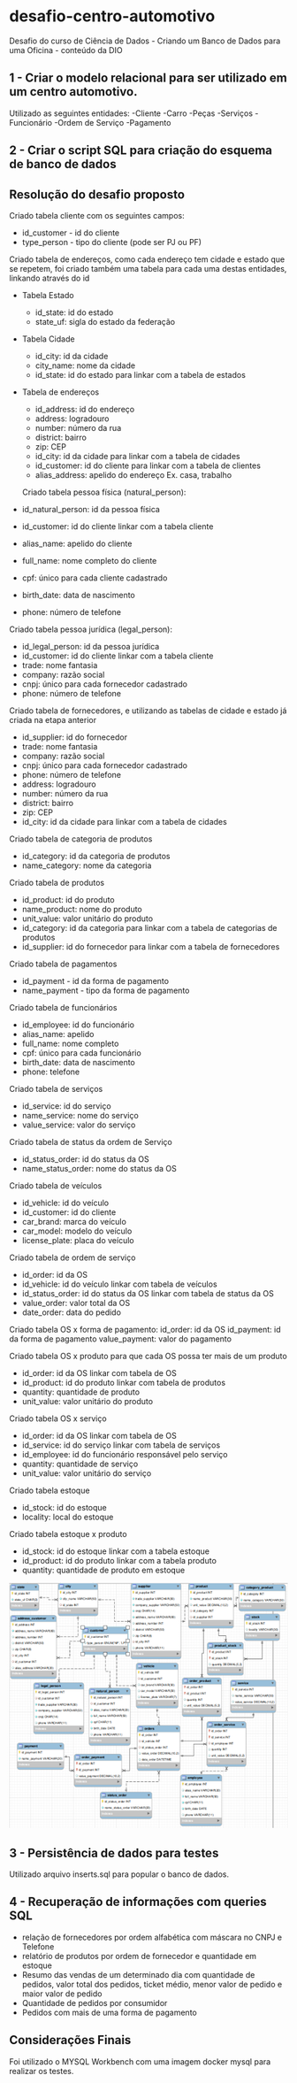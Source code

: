 # desafio-centro-automotivo

Desafio do curso de Ciência de Dados - Criando um Banco de Dados para uma Oficina - conteúdo da DIO

## 1 - Criar o modelo relacional para ser utilizado em um centro automotivo.

Utilizado as seguintes entidades:
-Cliente
-Carro
-Peças
-Serviços
-Funcionário
-Ordem de Serviço
-Pagamento

## 2 - Criar o script SQL para criação do esquema de banco de dados

## Resolução do desafio proposto

Criado tabela cliente com os seguintes campos:
- id_customer - id do cliente
- type_person - tipo do cliente (pode ser PJ ou PF)

Criado tabela de endereços, como cada endereço tem cidade e estado que se repetem, foi criado também uma tabela para cada uma destas entidades, linkando através do id
- Tabela Estado
  - id_state: id do estado
  - state_uf: sigla do estado da federação
- Tabela Cidade
  - id_city: id da cidade
  - city_name: nome da cidade
  - id_state: id do estado para linkar com a tabela de estados
- Tabela de endereços
  - id_address: id do endereço
  - address: logradouro
  - number: número da rua
  - district: bairro
  - zip: CEP
  - id_city: id da cidade para linkar com a tabela de cidades
  - id_customer: id do cliente para linkar com a tabela de clientes
  - alias_address: apelido do endereço Ex. casa, trabalho

  Criado tabela pessoa física (natural_person):
- id_natural_person: id da pessoa física
- id_customer: id do cliente linkar com a tabela cliente
- alias_name: apelido do cliente
- full_name: nome completo do cliente
- cpf: único para cada cliente cadastrado
- birth_date: data de nascimento
- phone: número de telefone

Criado tabela pessoa jurídica (legal_person):
- id_legal_person: id da pessoa jurídica
- id_customer: id do cliente linkar com a tabela cliente
- trade: nome fantasia
- company: razão social
- cnpj: único para cada fornecedor cadastrado
- phone: número de telefone

Criado tabela de fornecedores, e utilizando as tabelas de cidade e estado já criada na etapa anterior
- id_supplier: id do fornecedor
- trade: nome fantasia
- company: razão social
- cnpj: único para cada fornecedor cadastrado
- phone: número de telefone
- address: logradouro
- number: número da rua
- district: bairro
- zip: CEP
- id_city: id da cidade para linkar com a tabela de cidades

Criado tabela de categoria de produtos
- id_category: id da categoria de produtos
- name_category: nome da categoria

Criado tabela de produtos
- id_product: id do produto
- name_product: nome do produto
- unit_value: valor unitário do produto
- id_category: id da categoria para linkar com a tabela de categorias de produtos
- id_supplier: id do fornecedor para linkar com a tabela de fornecedores

Criado tabela de pagamentos
- id_payment - id da forma de pagamento
- name_payment - tipo da forma de pagamento

Criado tabela de funcionários
- id_employee: id do funcionário
- alias_name: apelido
- full_name: nome completo
- cpf: único para cada funcionário
- birth_date: data de nascimento
- phone: telefone

Criado tabela de serviços
- id_service: id do serviço
- name_service: nome do serviço
- value_service: valor do serviço

Criado tabela de status da ordem de Serviço
- id_status_order: id do status da OS
- name_status_order: nome do status da OS

Criado tabela de veículos
- id_vehicle: id do veículo
- id_customer: id do cliente
- car_brand: marca do veículo
- car_model: modelo do veículo
- license_plate: placa do veículo

Criado tabela de ordem de serviço
- id_order: id da OS
- id_vehicle: id do veículo linkar com tabela de veículos
- id_status_order: id do status da OS linkar com tabela de status da OS
- value_order: valor total da OS
- date_order: data do pedido

Criado tabela OS x forma de pagamento:
id_order: id da OS
id_payment: id da forma de pagamento
value_payment: valor do pagamento

Criado tabela OS x produto
para que cada OS possa ter mais de um produto
- id_order: id da OS linkar com tabela de OS
- id_product: id do produto linkar com tabela de produtos
- quantity: quantidade de produto
- unit_value: valor unitário do produto

Criado tabela OS x serviço
- id_order: id da OS linkar com tabela de OS
- id_service: id do serviço linkar com tabela de serviços
- id_employee: id do funcionário responsável pelo serviço
- quantity: quantidade de serviço
- unit_value: valor unitário do serviço

Criado tabela estoque
- id_stock: id do estoque
- locality: local do estoque

Criado tabela estoque x produto
- id_stock: id do estoque linkar com a tabela estoque
- id_product: id do produto linkar com a tabela produto
- quantity: quantidade de produto em estoque

<img src="EER-autocenter.png">


## 3 - Persistência de dados para testes

Utilizado arquivo inserts.sql para popular o banco de dados.

## 4 - Recuperação de informações com queries SQL

- relação de fornecedores por ordem alfabética com máscara no CNPJ e Telefone
- relatório de produtos por ordem de fornecedor e quantidade em estoque
- Resumo das vendas de um determinado dia com quantidade de pedidos, valor total dos pedidos, ticket médio, menor valor de pedido e maior valor de pedido
- Quantidade de pedidos por consumidor
- Pedidos com mais de uma forma de pagamento


## Considerações Finais
Foi utilizado o MYSQL Workbench com uma imagem docker mysql para realizar os testes.